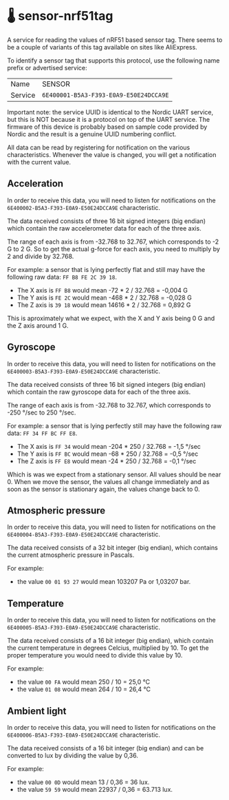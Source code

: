 # 🌡 sensor-nrf51tag

A service for reading the values of nRF51 based sensor tag. There seems to be a couple of variants of this tag available on sites like AliExpress.

To identify a sensor tag that supports this protocol, use the following name prefix or advertised service:

|                |                                                  |
| -------------- | ------------------------------------------------ |
| Name           | SENSOR
| Service        | `6E400001-B5A3-F393-E0A9-E50E24DCCA9E` | 

Important note: the service UUID is identical to the Nordic UART service, but this is NOT because it is a protocol on top of the UART service. The firmware of this device is probably based on sample code provided by Nordic and the result is a genuine UUID numbering conflict.

All data can be read by registering for notification on the various characteristics. Whenever the value is changed, you will get a notification with the current value.


## Acceleration

In order to receive this data, you will need to listen for notifications on the `6E400002-B5A3-F393-E0A9-E50E24DCCA9E` characteristic.

The data received consists of three 16 bit signed integers (big endian) which contain the raw accelerometer data for each of the three axis. 

The range of each axis is from -32.768 to 32.767, which corresponds to -2 G to 2 G. So to get the actual g-force for each axis, you need to multiply by 2 and divide by 32.768.

For example: a sensor that is lying perfectly flat and still may have the following raw data: `FF B8 FE 2C 39 18`. 

- The X axis is `FF B8` would mean -72 * 2 / 32.768 = -0,004 G
- The Y axis is `FE 2C` would mean -468 * 2 / 32.768 = -0,028 G
- The Z axis is `39 18` would mean 14616 * 2 / 32.768 = 0,892 G

This is aproximately what we expect, with the X and Y axis being 0 G and the Z axis around 1 G.


## Gyroscope

In order to receive this data, you will need to listen for notifications on the `6E400003-B5A3-F393-E0A9-E50E24DCCA9E` characteristic.

The data received consists of three 16 bit signed integers (big endian) which contain the raw gyroscope data for each of the three axis. 

The range of each axis is from -32.768 to 32.767, which corresponds to -250 °/sec to 250 °/sec. 

For example: a sensor that is lying perfectly still may have the following raw data: `FF 34 FF BC FF E8`. 

- The X axis is `FF 34` would mean -204 * 250 / 32.768 = -1,5 °/sec
- The Y axis is `FF BC` would mean -68 * 250 / 32.768 = -0,5 °/sec
- The Z axis is `FF E8` would mean -24 * 250 / 32.768 = -0,1 °/sec

Which is was we expect from a stationary sensor. All values should be near 0. When we move the sensor, the values all change immediately and as soon as the sensor is stationary again, the values change back to 0.


## Atmospheric pressure

In order to receive this data, you will need to listen for notifications on the `6E400004-B5A3-F393-E0A9-E50E24DCCA9E` characteristic.

The data received consists of a 32 bit integer (big endian), which contains the current atmospheric pressure in Pascals.

For example:
- the value `00 01 93 27` would mean 103207 Pa or 1,03207 bar.


## Temperature

In order to receive this data, you will need to listen for notifications on the `6E400005-B5A3-F393-E0A9-E50E24DCCA9E` characteristic.

The data received consists of a 16 bit integer (big endian), which contain the current temperature in degrees Celcius, multiplied by 10. To get the proper temperature you would need to divide this value by 10.

For example:
- the value `00 FA` would mean 250 / 10 = 25,0 °C
- the value `01 08` would mean 264 / 10 = 26,4 °C


## Ambient light

In order to receive this data, you will need to listen for notifications on the `6E400006-B5A3-F393-E0A9-E50E24DCCA9E` characteristic.

The data received consists of a 16 bit integer (big endian) and can be converted to lux by dividing the value by 0,36.

For example:
- the value `00 0D` would mean 13 / 0,36 = 36 lux.
- the value `59 59` would mean 22937 / 0,36 = 63.713 lux.
